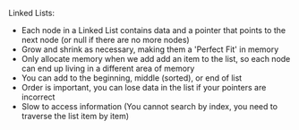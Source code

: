 Linked Lists:
* Each node in a Linked List contains data and a pointer that points to the next node (or null if there are no more nodes)
* Grow and shrink as necessary, making them a 'Perfect Fit' in memory
* Only allocate memory when we add add an item to the list, so each node can end up living in a different area of memory
* You can add to the beginning, middle (sorted), or end of list
* Order is important, you can lose data in the list if your pointers are incorrect
* Slow to access information (You cannot search by index, you need to traverse the list item by item)
